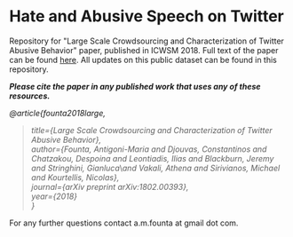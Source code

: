 # Hate and Abusive Speech on Twitter

Repository for "Large Scale Crowdsourcing and Characterization of Twitter Abusive Behavior" paper, published in ICWSM 2018. Full text of the paper can be found [here](https://arxiv.org/pdf/1802.00393.pdf). All updates on this public dataset can be found in this repository.

_**Please cite the paper in any published work that uses any of these resources.**_

*@article{founta2018large,*  
  >*title={Large Scale Crowdsourcing and Characterization of Twitter Abusive Behavior},*  
  >*author={Founta, Antigoni-Maria and Djouvas, Constantinos and Chatzakou, Despoina and Leontiadis, Ilias and Blackburn, Jeremy and Stringhini, Gianluca*\\*and Vakali, Athena and Sirivianos, Michael and Kourtellis, Nicolas},*  
  >*journal={arXiv preprint arXiv:1802.00393},*  
  >*year={2018}*   
*}*  

For any further questions contact a.m.founta at gmail dot com.
